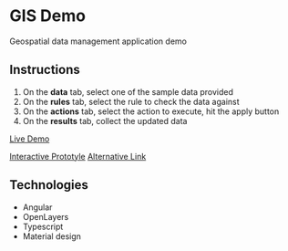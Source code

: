 # GIS Demo

Geospatial data management application demo

## Instructions

1. On the __data__ tab, select one of the sample data provided
2. On the __rules__ tab, select the rule to check the data against
3. On the __actions__ tab, select the action to execute, hit the apply button
4. On the __results__ tab, collect the updated data


[Live Demo](https://quakesoft.github.io/GISDemo/)

[Interactive Prototyle](https://share.proto.io/Y49ERN/)
[Alternative Link](https://quakesoft.github.io/GISDemo/assets/mock/index.html)


## Technologies

* Angular
* OpenLayers
* Typescript
* Material design